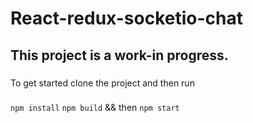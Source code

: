# React-redux-socketio-chat

## This project is a work-in progress.  

###
To get started clone the project and then run
###
`npm install` `npm build` && then `npm start`
